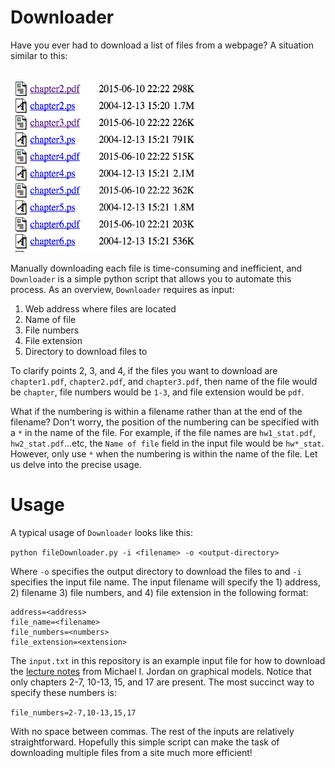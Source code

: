 # Downloader

Have you ever had to download a list of files from a webpage? A situation similar to this:

<br>
<img height = "275" width = "300" src = "https://github.com/CalvinTChi/Downloader/blob/master/pic1.png" />
<br>

Manually downloading each file is time-consuming and inefficient, and `Downloader` is a simple python script that allows you to automate this process. As an overview, `Downloader` requires as input:

1. Web address where files are located
2. Name of file
3. File numbers 
4. File extension
5. Directory to download files to

To clarify points 2, 3, and 4, if the files you want to download are `chapter1.pdf`, `chapter2.pdf`, and `chapter3.pdf`, then name of the file would be `chapter`, file numbers would be `1-3`, and file extension would be `pdf`. 

What if the numbering is within a filename rather than at the end of the filename? Don't worry, the position of the numbering can be specified with a `*` in the name of the file. For example, if the file names are `hw1_stat.pdf`, `hw2_stat.pdf`...etc, the `Name of file` field in the input file would be `hw*_stat`. However, only use `*` when the numbering is within the name of the file. Let us delve into the precise usage.

# Usage
A typical usage of `Downloader` looks like this:

`python fileDownloader.py -i <filename> -o <output-directory>`

Where `-o` specifies the output directory to download the files to and `-i` specifies the input file name. The input filename will specify the 1) address, 2) filename 3) file numbers, and 4) file extension in the following format:

```
address=<address>
file_name=<filename>
file_numbers=<numbers>
file_extension=<extension>
```
The `input.txt` in this repository is an example input file for how to download the [lecture notes](http://people.eecs.berkeley.edu/~jordan/prelims/) from Michael I. Jordan on graphical models. Notice that only chapters 2-7, 10-13, 15, and 17 are present. The most succinct way to specify these numbers is:

`file_numbers=2-7,10-13,15,17`

With no space between commas. The rest of the inputs are relatively straightforward. Hopefully this simple script can make the task of downloading multiple files from a site much more efficient!
